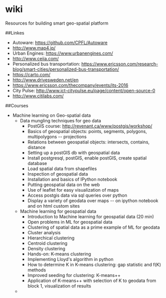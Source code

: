 # wiki
Resources for building smart geo-spatial platform

##Linkes
  * Autoware: https://github.com/CPFL/Autoware
  * http://www.map4.jp/
  * Urban Engines: https://www.urbanengines.com/
  * http://www.ceiia.com/
  * Personalized bus transportation: https://www.ericsson.com/research-blog/smart-cities/personalized-bus-transportation/
  * https://carto.com/
  * http://www.drivesweden.net/en
  * https://www.ericsson.com/thecompany/events/its-2016
  * City Pulse: http://www.ict-citypulse.eu/page/content/open-source-0
  * http://www.citilabs.com/

##Courses
  * Machine learning on Geo-spatial data
    * Data mungling techniques for geo data
      * PostGIS course: http://revenant.ca/www/postgis/workshop/
	  * Basics of geospatial objects: points, segments, polygons, multipolygons -- projections
      * Relations between geospatial objects: intersects, contains, distance
	  * Setting up a postGIS db with geospatial data
	  * Install postgresql, postGIS, enable postGIS, create spatial database
	  * Load spatial data from shapefiles
	  * Inspection of geospatial data
	  * Installation and basics of IPython notebook
	  * Putting geospatial data on the web
	  * Use of leaflet for easy visualization of maps
	  * Access postgis data via sql queries over python
	  * Display a variety of geodata over maps -- on ipython notebook and on html custom sites
	* Machine learning for geospatial data
	  * Introduction to Machine learning for geospatial data (20 min)
	  * Open problems in ML for geospatial data
	  * Clustering of spatial data as a prime example of ML for geodata
	  * Cluster analysis
	  * Hierarchical clustering
	  * Centroid clustering
	  * Density clustering
	  * Hands-on: K-means clustering
	  * Implementing Lloyd's algorithm in python
	  * How to determine K in K-means clustering: gap statistic and f(K) methods
	  * Improved seeding for clustering: K-means++
	  * Application of K-means++ with selection of K to geodata from block 1, visualization of results
	* 

